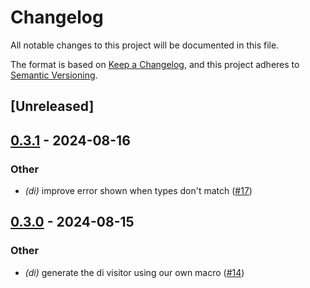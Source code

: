 # Changelog
All notable changes to this project will be documented in this file.

The format is based on [Keep a Changelog](https://keepachangelog.com/en/1.0.0/),
and this project adheres to [Semantic Versioning](https://semver.org/spec/v2.0.0.html).

## [Unreleased]

## [0.3.1](https://github.com/chesedo/despatma/compare/despatma-dependency-container-v0.3.0...despatma-dependency-container-v0.3.1) - 2024-08-16

### Other
- *(di)* improve error shown when types don't match ([#17](https://github.com/chesedo/despatma/pull/17))

## [0.3.0](https://github.com/chesedo/despatma/compare/despatma-dependency-container-v0.2.0...despatma-dependency-container-v0.3.0) - 2024-08-15

### Other
- *(di)* generate the di visitor using our own macro ([#14](https://github.com/chesedo/despatma/pull/14))
